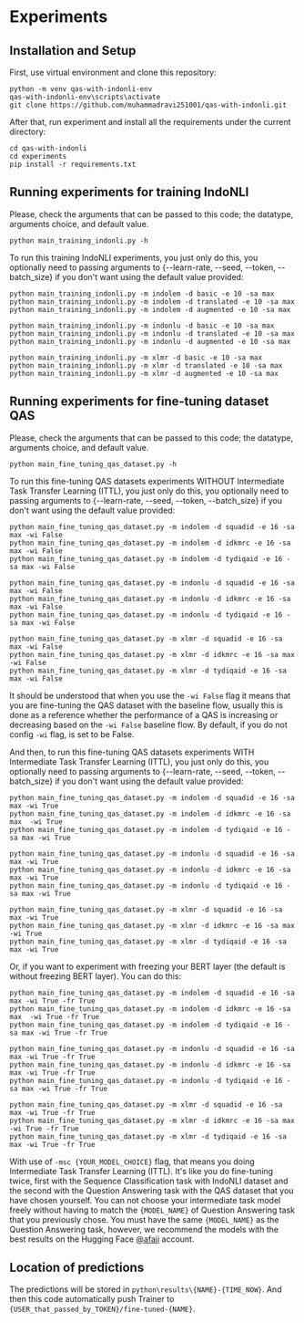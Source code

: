 # Experiments

## Installation and Setup

First, use virtual environment and clone this repository:
```
python -m venv qas-with-indonli-env
qas-with-indonli-env\scripts\activate
git clone https://github.com/muhammadravi251001/qas-with-indonli.git
```

After that, run experiment and install all the requirements under the current directory:
```
cd qas-with-indonli
cd experiments
pip install -r requirements.txt
```

## Running experiments for training IndoNLI

Please, check the arguments that can be passed to this code; the datatype, arguments choice, and default value.
```
python main_training_indonli.py -h
```

To run this training IndoNLI experiments, you just only do this, you optionally need to passing arguments to {--learn-rate, --seed, --token, --batch_size} if you don't want using the default value provided:
```
python main_training_indonli.py -m indolem -d basic -e 10 -sa max
python main_training_indonli.py -m indolem -d translated -e 10 -sa max
python main_training_indonli.py -m indolem -d augmented -e 10 -sa max

python main_training_indonli.py -m indonlu -d basic -e 10 -sa max
python main_training_indonli.py -m indonlu -d translated -e 10 -sa max
python main_training_indonli.py -m indonlu -d augmented -e 10 -sa max

python main_training_indonli.py -m xlmr -d basic -e 10 -sa max
python main_training_indonli.py -m xlmr -d translated -e 10 -sa max
python main_training_indonli.py -m xlmr -d augmented -e 10 -sa max
```

## Running experiments for fine-tuning dataset QAS

Please, check the arguments that can be passed to this code; the datatype, arguments choice, and default value.
```
python main_fine_tuning_qas_dataset.py -h
```

To run this fine-tuning QAS datasets experiments WITHOUT Intermediate Task Transfer Learning (ITTL), you just only do this, you optionally need to passing arguments to {--learn-rate, --seed, --token, --batch_size} if you don't want using the default value provided:
```
python main_fine_tuning_qas_dataset.py -m indolem -d squadid -e 16 -sa max -wi False
python main_fine_tuning_qas_dataset.py -m indolem -d idkmrc -e 16 -sa max -wi False
python main_fine_tuning_qas_dataset.py -m indolem -d tydiqaid -e 16 -sa max -wi False

python main_fine_tuning_qas_dataset.py -m indonlu -d squadid -e 16 -sa max -wi False
python main_fine_tuning_qas_dataset.py -m indonlu -d idkmrc -e 16 -sa max -wi False
python main_fine_tuning_qas_dataset.py -m indonlu -d tydiqaid -e 16 -sa max -wi False

python main_fine_tuning_qas_dataset.py -m xlmr -d squadid -e 16 -sa max -wi False
python main_fine_tuning_qas_dataset.py -m xlmr -d idkmrc -e 16 -sa max -wi False
python main_fine_tuning_qas_dataset.py -m xlmr -d tydiqaid -e 16 -sa max -wi False
```

It should be understood that when you use the `-wi False` flag it means that you are fine-tuning the QAS dataset with the baseline flow, usually this is done as a reference whether the performance of a QAS is increasing or decreasing based on the `-wi False` baseline flow. By default, if you do not config `-wi` flag, is set to be False.

And then, to run this fine-tuning QAS datasets experiments WITH Intermediate Task Transfer Learning (ITTL), you just only do this, you optionally need to passing arguments to {--learn-rate, --seed, --token, --batch_size} if you don't want using the default value provided:
```
python main_fine_tuning_qas_dataset.py -m indolem -d squadid -e 16 -sa max -wi True
python main_fine_tuning_qas_dataset.py -m indolem -d idkmrc -e 16 -sa max  -wi True
python main_fine_tuning_qas_dataset.py -m indolem -d tydiqaid -e 16 -sa max -wi True

python main_fine_tuning_qas_dataset.py -m indonlu -d squadid -e 16 -sa max -wi True
python main_fine_tuning_qas_dataset.py -m indonlu -d idkmrc -e 16 -sa max -wi True
python main_fine_tuning_qas_dataset.py -m indonlu -d tydiqaid -e 16 -sa max -wi True

python main_fine_tuning_qas_dataset.py -m xlmr -d squadid -e 16 -sa max -wi True
python main_fine_tuning_qas_dataset.py -m xlmr -d idkmrc -e 16 -sa max -wi True
python main_fine_tuning_qas_dataset.py -m xlmr -d tydiqaid -e 16 -sa max -wi True
```

Or, if you want to experiment with freezing your BERT layer (the default is without freezing BERT layer). You can do this:
```
python main_fine_tuning_qas_dataset.py -m indolem -d squadid -e 16 -sa max -wi True -fr True
python main_fine_tuning_qas_dataset.py -m indolem -d idkmrc -e 16 -sa max  -wi True -fr True
python main_fine_tuning_qas_dataset.py -m indolem -d tydiqaid -e 16 -sa max -wi True -fr True

python main_fine_tuning_qas_dataset.py -m indonlu -d squadid -e 16 -sa max -wi True -fr True
python main_fine_tuning_qas_dataset.py -m indonlu -d idkmrc -e 16 -sa max -wi True -fr True
python main_fine_tuning_qas_dataset.py -m indonlu -d tydiqaid -e 16 -sa max -wi True -fr True

python main_fine_tuning_qas_dataset.py -m xlmr -d squadid -e 16 -sa max -wi True -fr True
python main_fine_tuning_qas_dataset.py -m xlmr -d idkmrc -e 16 -sa max -wi True -fr True
python main_fine_tuning_qas_dataset.py -m xlmr -d tydiqaid -e 16 -sa max -wi True -fr True
```

With use of `-msc {YOUR_MODEL_CHOICE}` flag, that means you doing Intermediate Task Transfer Learning (ITTL). It's like you do fine-tuning twice, first with the Sequence Classification task with IndoNLI dataset and the second with the Question Answering task with the QAS dataset that you have chosen yourself. You can not choose your intermediate task model freely without having to match the `{MODEL_NAME}` of Question Answering task that you previously chose. You must have the same `{MODEL_NAME}` as the Question Answering task, however, we recommend the models with the best results on the Hugging Face [@afaji](https://huggingface.co/afaji) account.

## Location of predictions

The predictions will be stored in `python\results\{NAME}-{TIME_NOW}`. And then this code automatically push Trainer to `{USER_that_passed_by_TOKEN}/fine-tuned-{NAME}`.
